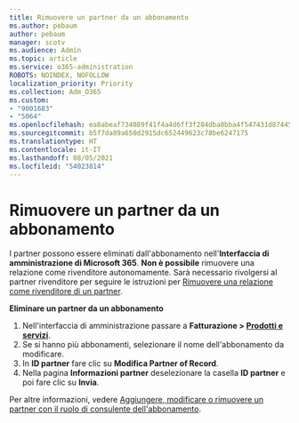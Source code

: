 ```yaml
---
title: Rimuovere un partner da un abbonamento
ms.author: pebaum
author: pebaum
manager: scotv
ms.audience: Admin
ms.topic: article
ms.service: o365-administration
ROBOTS: NOINDEX, NOFOLLOW
localization_priority: Priority
ms.collection: Adm_O365
ms.custom:
- "9001683"
- "5064"
ms.openlocfilehash: ea8abeaf734089f41f4a4d6ff3f284dba8bba4f547431d87445c249983dccb55
ms.sourcegitcommit: b5f7da89a650d2915dc652449623c78be6247175
ms.translationtype: HT
ms.contentlocale: it-IT
ms.lasthandoff: 08/05/2021
ms.locfileid: "54023814"
---
```

# <a name="remove-a-partner-from-a-subscription"></a>Rimuovere un partner da un abbonamento

I partner possono essere eliminati dall'abbonamento nell'**Interfaccia di amministrazione di Microsoft 365**. **Non è possibile** rimuovere una relazione come rivenditore autonomamente. Sarà necessario rivolgersi al partner rivenditore per seguire le istruzioni per [Rimuovere una relazione come rivenditore di un partner](https://docs.microsoft.com/partner-center/remove-a-relationship).

**Eliminare un partner da un abbonamento**

1. Nell'interfaccia di amministrazione passare a **Fatturazione > [Prodotti e servizi](https://go.microsoft.com/fwlink/p/?linkid=842054)**.
2. Se si hanno più abbonamenti, selezionare il nome dell'abbonamento da modificare.
3. In **ID partner** fare clic su **Modifica Partner of Record**.
4. Nella pagina **Informazioni partner** deselezionare la casella **ID partner** e poi fare clic su **Invia**.

Per altre informazioni, vedere [Aggiungere, modificare o rimuovere un partner con il ruolo di consulente dell'abbonamento](https://docs.microsoft.com/microsoft-365/admin/misc/add-partner?view=o365-worldwide).
